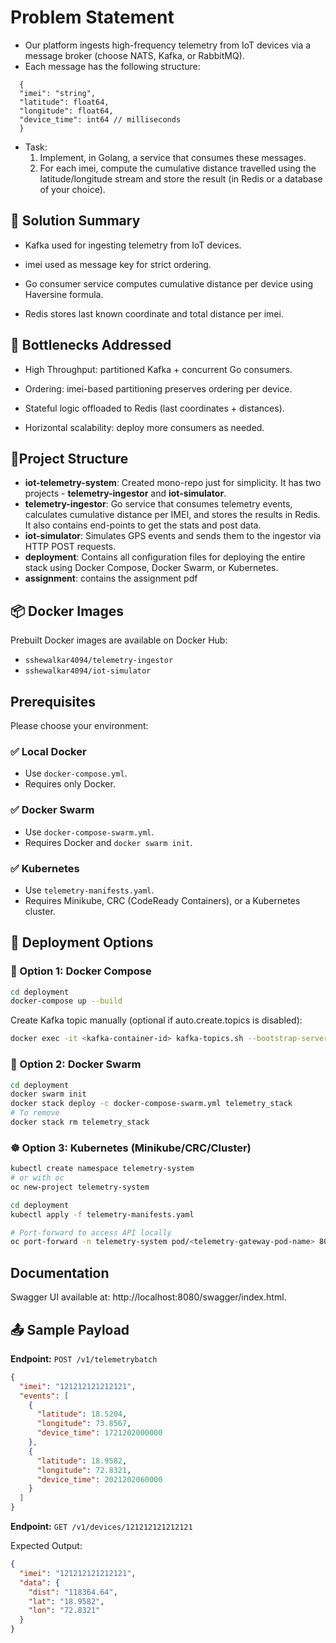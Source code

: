 
# Problem Statement

  - Our platform ingests high-frequency telemetry from IoT devices via a message broker (choose NATS, Kafka, or RabbitMQ).
  - Each message has the following structure:
  ```
    {
    "imei": "string",
    "latitude": float64,
    "longitude": float64,
    "device_time": int64 // milliseconds
    }
  ```
  - Task:
    1. Implement, in Golang, a service that consumes these messages.
    2. For each imei, compute the cumulative distance travelled using the latitude/longitude
stream and store the result (in Redis or a database of your choice).

## 🧩 Solution Summary

  - Kafka used for ingesting telemetry from IoT devices.

  - imei used as message key for strict ordering.

  - Go consumer service computes cumulative distance per device using Haversine formula.

  - Redis stores last known coordinate and total distance per imei.

## 🚧 Bottlenecks Addressed

  - High Throughput: partitioned Kafka + concurrent Go consumers.

  - Ordering: imei-based partitioning preserves ordering per device.

  - Stateful logic offloaded to Redis (last coordinates + distances).

  - Horizontal scalability: deploy more consumers as needed.


##  📡Project Structure

- **iot-telemetry-system**: Created mono-repo just for simplicity. It has two projects - **telemetry-ingestor** and  **iot-simulator**.
- **telemetry-ingestor**: Go service that consumes telemetry events, calculates cumulative distance per IMEI, and stores the results in Redis. It also contains end-points to get the stats and post data.
- **iot-simulator**: Simulates GPS events and sends them to the ingestor via HTTP POST requests.
- **deployment**: Contains all configuration files for deploying the entire stack using Docker Compose, Docker Swarm, or Kubernetes.
- **assignment**: contains the assignment pdf


## 📦 Docker Images

Prebuilt Docker images are available on Docker Hub:

- `sshewalkar4094/telemetry-ingestor`
- `sshewalkar4094/iot-simulator`


## Prerequisites

Please choose your environment:

### ✅ Local Docker
- Use `docker-compose.yml`.
- Requires only Docker.

### ✅ Docker Swarm
- Use `docker-compose-swarm.yml`.
- Requires Docker and `docker swarm init`.

### ✅ Kubernetes
- Use `telemetry-manifests.yaml`.
- Requires Minikube, CRC (CodeReady Containers), or a Kubernetes cluster.


## 🚀 Deployment Options

### 🐳 Option 1: Docker Compose

```bash
cd deployment
docker-compose up --build
````

Create Kafka topic manually (optional if auto.create.topics is disabled):

```bash
docker exec -it <kafka-container-id> kafka-topics.sh --bootstrap-server localhost:9092 --create --topic telemetry --partitions 3
```

### 🐝 Option 2: Docker Swarm

```bash
cd deployment
docker swarm init
docker stack deploy -c docker-compose-swarm.yml telemetry_stack
# To remove
docker stack rm telemetry_stack
```

### ☸️ Option 3: Kubernetes (Minikube/CRC/Cluster)

```bash
kubectl create namespace telemetry-system
# or with oc
oc new-project telemetry-system

cd deployment
kubectl apply -f telemetry-manifests.yaml

# Port-forward to access API locally
oc port-forward -n telemetry-system pod/<telemetry-gateway-pod-name> 8080:8080
```

## Documentation
Swagger UI available at: http://localhost:8080/swagger/index.html.

## 📤 Sample Payload

**Endpoint:** `POST /v1/telemetrybatch`

```json
{
  "imei": "121212121212121",
  "events": [
    {
      "latitude": 18.5204,
      "longitude": 73.8567,
      "device_time": 1721202000000
    },
    {
      "latitude": 18.9582,
      "longitude": 72.8321,
      "device_time": 2021202060000
    }
  ]
}
```


**Endpoint:** `GET /v1/devices/121212121212121`

Expected Output:

```json
{
  "imei": "121212121212121",
  "data": {
    "dist": "118364.64",
    "lat": "18.9582",
    "lon": "72.8321"
  }
}
```
